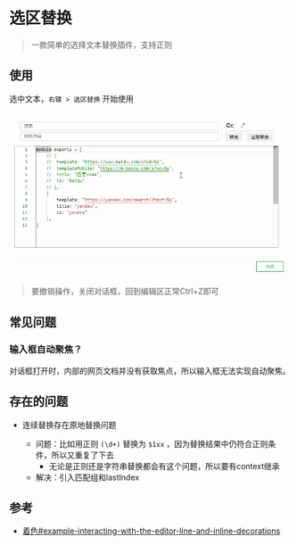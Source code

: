 # 选区替换

> 一款简单的选择文本替换插件，支持正则

## 使用

选中文本，`右键 > 选区替换` 开始使用

![](README_files/1.gif)
> 要撤销操作，关闭对话框，回到编辑区正常Ctrl+Z即可

## 常见问题

### 输入框自动聚焦？

对话框打开时，内部的网页文档并没有获取焦点，所以输入框无法实现自动聚焦。

## 存在的问题

* 连续替换存在原地替换问题

    * 问题：比如用正则 `(\d+)` 替换为 `$1xx` ，因为替换结果中仍符合正则条件，所以又重复了下去
        *  无论是正则还是字符串替换都会有这个问题，所以要有context继承
    * 解决：引入匹配组和lastIndex

## 参考

* [着色#example-interacting-with-the-editor-line-and-inline-decorations](https://microsoft.github.io/monaco-editor/playground.html?source=v0.48.0#example-interacting-with-the-editor-line-and-inline-decorations)

